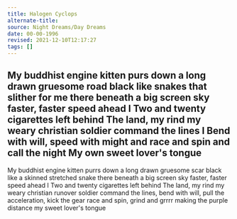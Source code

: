 ```yaml
---
title: Halogen Cyclops
alternate-title:
source: Night Dreams/Day Dreams
date: 00-00-1996
revised: 2021-12-10T12:17:27
tags: []
---
```

My buddhist engine kitten purs
down a long drawn gruesome road
black like snakes that slither for me
there beneath a big screen sky
faster, faster speed ahead I
Two and twenty cigarettes left behind
The land, my rind
my weary christian soldier
command the lines I
Bend with will, speed with might
and race and spin and call the night
My own sweet lover's tongue
---
My buddhist engine kitten purrs
down a long drawn gruesome scar
black like a skinned stretched snake
there beneath a big screen sky
faster, faster speed ahead I
Two and twenty cigarettes left behind
The land, my rind
my weary christian runover soldier
command the lines, bend with will,
pull the acceleration, kick the gear
race and spin, grind and grrrr
making the purple distance
my sweet lover's tongue
